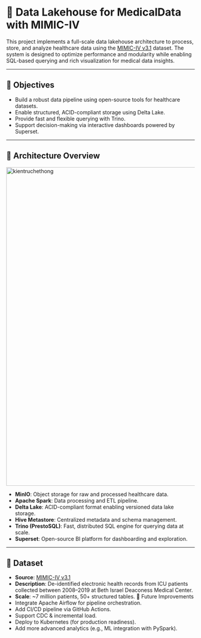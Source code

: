 # 🏥 Data Lakehouse for MedicalData with MIMIC-IV

This project implements a full-scale data lakehouse architecture to process, store, and analyze healthcare data using the [MIMIC-IV v3.1](https://physionet.org/content/mimiciv/3.1/) dataset. The system is designed to optimize performance and modularity while enabling SQL-based querying and rich visualization for medical data insights.

---

## 📌 Objectives

- Build a robust data pipeline using open-source tools for healthcare datasets.
- Enable structured, ACID-compliant storage using Delta Lake.
- Provide fast and flexible querying with Trino.
- Support decision-making via interactive dashboards powered by Superset.

---

## 🧱 Architecture Overview

<img width="1531" height="851" alt="kientruchethong" src="https://github.com/user-attachments/assets/6e5e2dec-662a-4dda-88ef-08341e597fba" />

- **MinIO**: Object storage for raw and processed healthcare data.
- **Apache Spark**: Data processing and ETL pipeline.
- **Delta Lake**: ACID-compliant format enabling versioned data lake storage.
- **Hive Metastore**: Centralized metadata and schema management.
- **Trino (PrestoSQL)**: Fast, distributed SQL engine for querying data at scale.
- **Superset**: Open-source BI platform for dashboarding and exploration.

---

## 🧪 Dataset

- **Source**: [MIMIC-IV v3.1](https://physionet.org/content/mimiciv/3.1/)
- **Description**: De-identified electronic health records from ICU patients collected between 2008–2019 at Beth Israel Deaconess Medical Center.
- **Scale**: ~7 million patients, 50+ structured tables.
🎯 Future Improvements
- Integrate Apache Airflow for pipeline orchestration.
- Add CI/CD pipeline via GitHub Actions.
- Support CDC & incremental load.
- Deploy to Kubernetes (for production readiness).
- Add more advanced analytics (e.g., ML integration with PySpark).
